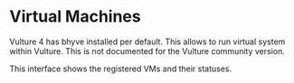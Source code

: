 # Virtual Machines

Vulture 4 has bhyve installed per default. This allows to run virtual system within Vulture.
This is not documented for the Vulture community version.

This interface shows the registered VMs and their statuses.
